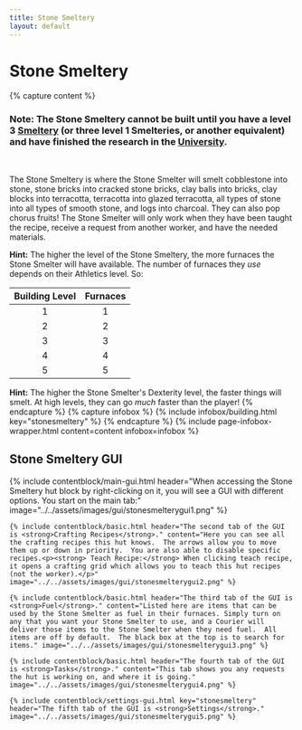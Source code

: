 ```yaml
---
title: Stone Smeltery
layout: default
---
```

# Stone Smeltery

{% capture content %}
### Note: The Stone Smeltery cannot be built until you have a level 3 [Smeltery](../../source/buildings/smeltery) (or three level 1 Smelteries, or another equivalent) and have finished the research in the [University](../../source/buildings/university).
<br>

The Stone Smeltery is where the Stone Smelter will smelt cobblestone into stone, stone bricks into cracked stone bricks, clay balls into bricks, clay blocks into terracotta, terracotta into glazed terracotta, all types of stone into all types of smooth stone, and logs into charcoal. They can also pop chorus fruits! The Stone Smelter will only work when they have been taught the recipe, receive a request from another worker, and have the needed materials. 

**Hint:** The higher the level of the Stone Smeltery, the more furnaces the Stone Smelter will have available. The number of furnaces they *use* depends on their Athletics level. So:

| Building Level |  Furnaces |
| :-----: | :-----: | 
| 1 |  1 |
| 2 |  2 |
| 3 |  3 |
| 4 |  4 |
| 5 |  5 |

**Hint:** The higher the Stone Smelter's Dexterity level, the faster things will smelt. At high levels, they can go *much* faster than the player!
{% endcapture %}
{% capture infobox %}
{% include infobox/building.html key="stonesmeltery" %}
{% endcapture %}
{% include page-infobox-wrapper.html content=content infobox=infobox %}

## Stone Smeltery GUI

<div class="row">
  <div class="col">
    {% include contentblock/main-gui.html header="When accessing the Stone Smeltery hut block by right-clicking on it, you will see a GUI with different options. You start on the main tab:" image="../../assets/images/gui/stonesmelterygui1.png" %}

    {% include contentblock/basic.html header="The second tab of the GUI is <strong>Crafting Recipes</strong>." content="Here you can see all the crafting recipes this hut knows.  The arrows allow you to move them up or down in priority.  You are also able to disable specific recipes.<p><strong> Teach Recipe:</strong> When clicking teach recipe, it opens a crafting grid which allows you to teach this hut recipes (not the worker).</p>" image="../../assets/images/gui/stonesmelterygui2.png" %}

    {% include contentblock/basic.html header="The third tab of the GUI is <strong>Fuel</strong>." content="Listed here are items that can be used by the Stone Smelter as fuel in their furnaces. Simply turn on any that you want your Stone Smelter to use, and a Courier will deliver those items to the Stone Smelter when they need fuel.  All items are off by default.  The black box at the top is to search for items." image="../../assets/images/gui/stonesmelterygui3.png" %}

    {% include contentblock/basic.html header="The fourth tab of the GUI is <strong>Tasks</strong>." content="This tab shows you any requests the hut is working on, and where it is going." image="../../assets/images/gui/stonesmelterygui4.png" %}

    {% include contentblock/settings-gui.html key="stonesmeltery" header="The fifth tab of the GUI is <strong>Settings</strong>." image="../../assets/images/gui/stonesmelterygui5.png" %}
  </div>
</div>
